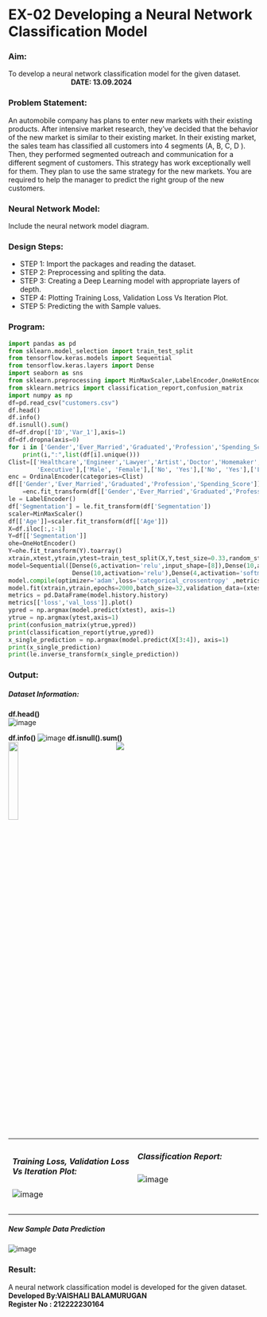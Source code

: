 # EX-02 Developing a Neural Network Classification Model
### Aim:
To develop a neural network classification model for the given dataset. &emsp;&emsp;&emsp;&emsp;&emsp;&emsp;&emsp;&emsp;&emsp;**DATE: 13.09.2024**
### Problem Statement:
An automobile company has plans to enter new markets with their existing products. After intensive market research, they’ve decided that the behavior of the new market is similar to their existing market.
In their existing market, the sales team has classified all customers into 4 segments (A, B, C, D ). Then, they performed segmented outreach and communication for a different segment of customers. This strategy has work exceptionally well for them. They plan to use the same strategy for the new markets.
You are required to help the manager to predict the right group of the new customers.
### Neural Network Model:

Include the neural network model diagram.

### Design Steps:

- STEP 1: Import the packages and reading the dataset.
- STEP 2: Preprocessing and spliting the data.
- STEP 3: Creating a Deep Learning model with appropriate layers of depth.
- STEP 4: Plotting Training Loss, Validation Loss Vs Iteration Plot.
- STEP 5: Predicting the with Sample values.
### Program:
```Python
import pandas as pd
from sklearn.model_selection import train_test_split
from tensorflow.keras.models import Sequential
from tensorflow.keras.layers import Dense
import seaborn as sns
from sklearn.preprocessing import MinMaxScaler,LabelEncoder,OneHotEncoder,OrdinalEncoder
from sklearn.metrics import classification_report,confusion_matrix
import numpy as np
df=pd.read_csv("customers.csv")
df.head()
df.info()
df.isnull().sum()
df=df.drop(['ID','Var_1'],axis=1)
df=df.dropna(axis=0)
for i in ['Gender','Ever_Married','Graduated','Profession','Spending_Score','Segmentation']:
    print(i,":",list(df[i].unique()))
Clist=[['Healthcare','Engineer','Lawyer','Artist','Doctor','Homemaker','Entertainment','Marketing',
        'Executive'],['Male', 'Female'],['No', 'Yes'],['No', 'Yes'],['Low', 'Average', 'High']]
enc = OrdinalEncoder(categories=Clist)
df[['Gender','Ever_Married','Graduated','Profession','Spending_Score']]
    =enc.fit_transform(df[['Gender','Ever_Married','Graduated','Profession','Spending_Score']])
le = LabelEncoder()
df['Segmentation'] = le.fit_transform(df['Segmentation'])
scaler=MinMaxScaler()
df[['Age']]=scaler.fit_transform(df[['Age']])
X=df.iloc[:,:-1]
Y=df[['Segmentation']]
ohe=OneHotEncoder()
Y=ohe.fit_transform(Y).toarray()
xtrain,xtest,ytrain,ytest=train_test_split(X,Y,test_size=0.33,random_state=42)
model=Sequential([Dense(6,activation='relu',input_shape=[8]),Dense(10,activation='relu'),
                  Dense(10,activation='relu'),Dense(4,activation='softmax')])
model.compile(optimizer='adam',loss='categorical_crossentropy' ,metrics=['accuracy'])
model.fit(xtrain,ytrain,epochs=2000,batch_size=32,validation_data=(xtest,ytest))
metrics = pd.DataFrame(model.history.history)
metrics[['loss','val_loss']].plot()
ypred = np.argmax(model.predict(xtest), axis=1)
ytrue = np.argmax(ytest,axis=1)
print(confusion_matrix(ytrue,ypred))
print(classification_report(ytrue,ypred))
x_single_prediction = np.argmax(model.predict(X[3:4]), axis=1)
print(x_single_prediction)
print(le.inverse_transform(x_single_prediction))
```
### Output:
##### Dataset Information:
**df.head()** <br>
![image](https://github.com/user-attachments/assets/80ffc327-d8fb-40f7-8c4c-3e3fb4cf0931)

**df.info()**
![image](https://github.com/user-attachments/assets/fb5f4c60-434e-4e85-9729-f4b5db091a51)
**df.isnull().sum()** <br> 
<img height=20% valign=top src="https://github.com/user-attachments/assets/1e136b13-c69d-48ec-8096-f997f14768b1">&emsp;&emsp;&emsp;&emsp;&emsp;&emsp;&emsp;&emsp;
<img valign=top src="https://github.com/user-attachments/assets/220f75ea-ecce-4747-b72b-cceecbaaf431">


<table>
<tr>
<td width=50%>
  
##### Training Loss, Validation Loss Vs Iteration Plot:
![image](https://github.com/user-attachments/assets/ac534141-bee3-4abc-84db-0e54a7b6c86c)

</td> 
<td valign=top>

##### Classification Report:
![image](https://github.com/user-attachments/assets/92d06bee-96e4-416c-966b-1093f4f5ca00)

<br>
<br>


</td>
</tr> 
</table>

##### New Sample Data Prediction

![image](https://github.com/user-attachments/assets/0c7ad373-d03b-4ef2-82a1-fc8c6a358f89)


### Result:
A neural network classification model is developed for the given dataset.
<br>
**Developed By:VAISHALI BALAMURUGAN**<br>
**Register No :   212222230164**
